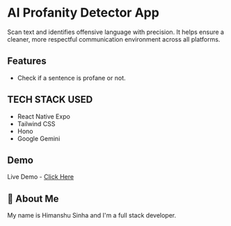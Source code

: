 # AI Profanity Detector App

Scan text and identifies offensive language with precision. It helps ensure a cleaner, more respectful communication environment across all platforms.

## Features

- Check if a sentence is profane or not.

## TECH STACK USED

- React Native Expo
- Tailwind CSS
- Hono
- Google Gemini

## Demo

Live Demo - [Click Here](https://www.youtube.com/shorts/Q5vKbt_eLwc)

## 🚀 About Me

My name is Himanshu Sinha and I'm a full stack developer.
